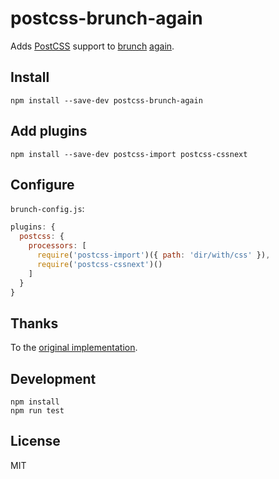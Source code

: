# postcss-brunch-again

Adds [PostCSS](https://github.com/ai/postcss) support to [brunch](https://github.com/brunch/brunch) [again](https://github.com/brunch/postcss-brunch).

## Install

    npm install --save-dev postcss-brunch-again

## Add plugins

    npm install --save-dev postcss-import postcss-cssnext

## Configure

`brunch-config.js`:

```javascript
plugins: {
  postcss: {
    processors: [
      require('postcss-import')({ path: 'dir/with/css' }),
      require('postcss-cssnext')()
    ]
  }
}
```

## Thanks

To the [original implementation](https://github.com/brunch/postcss-brunch).

## Development

    npm install
    npm run test

## License

MIT
